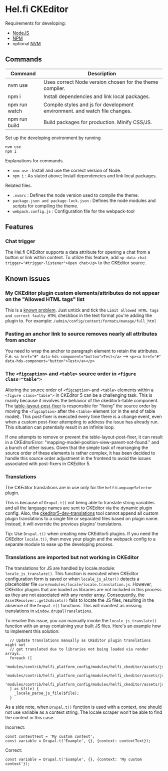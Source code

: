 # Hel.fi CKEditor

Requirements for developing:
- [NodeJS](https://nodejs.org/en/)
- [NPM](https://npmjs.com/)
- optional [NVM](https://github.com/nvm-sh/nvm)

## Commands

| Command       | Description                                                                       |
|---------------|-----------------------------------------------------------------------------------|
| nvm use       | Uses correct Node version chosen for the theme compiler.                          |
| npm i         | Install dependencies and link local packages.                                     |
| npm run watch | Compile styles and js for development environment. and watch file changes.        |
| npm run build | Build packages for production. Minify CSS/JS.                                     |

Set up the developing environment by running

    nvm use
    npm i

Explanations for commands.
- `nvm use` : Install and use the correct version of Node.
- `npm i` : As stated above; Install dependencies and link local packages.

Related files.
- `.nvmrc` : Defines the node version used to compile the theme.
- `package.json and package-lock.json` : Defines the node modules and scripts for compiling the theme.
- `webpack.config.js` : Configuration file for the webpack-tool

## Features

### Chat trigger
The Hel.fi CKEditor supports a data attribute for opening a chat from a button or link within content. To utilize this feature, add `<p data-chat-trigger="#trigger-listener">Open chat</p>` to the CKEditor source.


## Known issues

### My CKEditor plugin custom elements/attributes do not appear on the "Allowed HTML tags" list
This is a [known problem](https://www.drupal.org/project/drupal/issues/3271045).
Just untick and tick the `Limit allowed HTML tags and correct faulty HTML` checkbox in the text format you're adding the plugin to. For example: `/admin/config/content/formats/manage/full_html`

### Pasting an anchor link to source removes nearly all attributes from anchor
You need to wrap the anchor to paragraph element to retain the attributes.
F.e. `<a href="#" data-hds-component="button">Test</a>` --> `<p><a href="#" data-hds-component="button">Test</a></p>`

### The `<figcaption>` and `<table>` source order in `<figure class="table">`

Altering the source order of `<figcaption>` and `<table>` elements within a `<figure class="table">` in CKEditor 5 can be a challenging task. This is mainly because it involves the behavior of the ckeditor5-table component.
The [table-layout-post-fixer](https://github.com/ckeditor/ckeditor5/blob/331d1e7a04729284efbb55937fd97a452488dc8d/packages/ckeditor5-table/src/converters/table-caption-post-fixer.ts#L59) is responsible for "fixing" the source order by moving the `<figcaption>` after the `<table>` element (or in the end of table model).
This post-fixer is executed every time there is a change event, even when a custom post-fixer attempting to address the issue has already run. This situation can potentially result in an infinite loop.

If one attempts to remove or prevent the table-layout-post-fixer, it can result in a CKEditorError: "mapping-model-position-view-parent-not-found." and a bunch of other issues. Given that the simple task of rearranging the source order of these elements is rather complex, it has been decided to handle this source order adjustment in the frontend to avoid the issues associated with post-fixers in CKEditor 5.

### Translations
The CKEditor translations are in use only for the `helfiLanguageSelector` plugin.

This is because of `Drupal.t()` not being able to translate string variables and all the language names are sent to CKEditor via the dynamic plugin config. Also, the [ckeditor5-dev-translations](https://github.com/ckeditor/ckeditor5-dev/tree/master/packages/ckeditor5-dev-translations) tool cannot append all custom plugin translations to a single file or separated files based on plugin name. Instead, it will override the previous plugins' translations.

Tip: Use `Drupal.t()` when creating new CKEditor5 plugins. If you need the CKEditor `locale.t()`, then move your plugin and the webpack config to a separate module to ease up the developing process.

### Translations are imported but not working in CKEditor
The translations for JS are handled by locale.module: `locale_js_translate()`. This function is executed when CKEditor configuration form is saved or when `locale_js_alter()` detects a placeholder file `core/modules/locale/locale.translation.js`. However, CKEditor plugins that are loaded as libraries are not included in this process as they are not associated with any render array. Consequently, the `AssetResolver::getJsAssets()` fails to locate the JS files, resulting in the absence of the `Drupal.t()` functions. This will manifest as missing translations in `window.drupalTranslations`.

To resolve this issue, you can manually invoke the `locale_js_translate()` function with an array containing your built JS files. Here's an example how to implement this solution: 
```
  // Update translations manually as CKEditor plugin translations might not
  // get translated due to libraries not being loaded via render arrays.
  foreach ([
    'modules/contrib/helfi_platform_config/modules/helfi_ckeditor/assets/js/build/helfiLanguageSelector.js',
    'modules/contrib/helfi_platform_config/modules/helfi_ckeditor/assets/js/build/helfiLink.js',
    'modules/contrib/helfi_platform_config/modules/helfi_ckeditor/assets/js/build/helfiQuote.js',
  ] as $file) {
    _locale_parse_js_file($file);
  }
````

As a side note, when `Drupal.t()` function is used with a context, one should not use variable as a context string. The locale scraper won't be able to find the context in this case.

Incorrect: 
```
const contextText = 'My custom context';
const variable = Drupal.t('Example', {}, {context: contextText});
````
Correct:
```
const variable = Drupal.t('Example', {}, {context: 'My custom context'});
```

